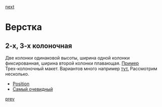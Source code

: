 <a href="07.md">next</a>

<h1>Верстка</h1>
<h2>
2-х, 3-х колоночная
</h2>

<div>
Две колонки одинаковой высоты, ширина одной колонки фиксированная, ширина второй колонки плавающая.
<a href="https://codepen.io/paawel/pen/jVvzyO">Пример</a>
</div>

<div>
Трех-колоночный макет. Вариантов много например  <a href="http://htmlbook.ru/samlayout/tipovye-makety/rezinovyi-trekhkolonochnyi-maket">тут.</a>
Рассмотрим несколько.<br />
<ul>
<li>
<a href="http://codepen.io/paawel/pen/YNXKXg">Position</a>
</li>
<li>
<a href="https://codepen.io/paawel/pen/rWqVNo">Самый очевидный</a>
</li>
</ul>
</div>

<a href="05.md">prev</a>

